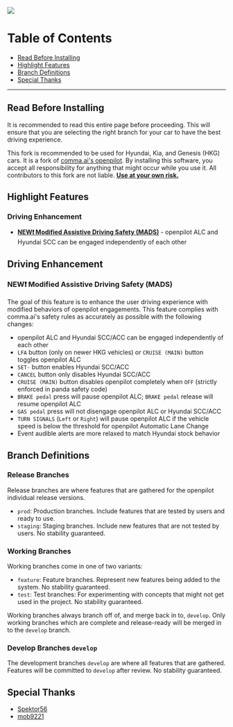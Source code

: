 ![](https://user-images.githubusercontent.com/37757984/127420744-89ca219c-8f8e-46d3-bccf-c1cb53b81bb1.png)

Table of Contents
=======================

* [Read Before Installing](#read-before-installing)
* [Highlight Features](#highlight-features)
* [Branch Definitions](#branch-definitions)
* [Special Thanks](#special-thanks)

---

Read Before Installing
---

It is recommended to read this entire page before proceeding. This will ensure that you are selecting the right branch for your car to have the best driving experience.

This fork is recommended to be used for Hyundai, Kia, and Genesis (HKG) cars. It is a fork of [comma.ai's openpilot](https://github.com/commaai/openpilot). By installing this software, you accept all responsibility for anything that might occur while you use it. All contributors to this fork are not liable. <ins>**Use at your own risk.**</ins>

Highlight Features
---

### Driving Enhancement
* [**NEW❗ Modified Assistive Driving Safety (MADS)**](#new-modified-assistive-driving-safety-mads) - openpilot ALC and Hyundai SCC can be engaged independently of each other

Driving Enhancement
---

### NEW❗ Modified Assistive Driving Safety (MADS)
The goal of this feature is to enhance the user driving experience with modified behaviors of openpilot engagements. This feature complies with comma.ai's safety rules as accurately as possible with the following changes:
* openpilot ALC and Hyundai SCC/ACC can be engaged independently of each other
* `LFA` button (only on newer HKG vehicles) or `CRUISE (MAIN)` button toggles openpilot ALC
* `SET-` button enables Hyundai SCC/ACC
* `CANCEL` button only disables Hyundai SCC/ACC
* `CRUISE (MAIN)` button disables openpilot completely when `OFF` (strictly enforced in panda safety code)
* `BRAKE pedal` press will pause openpilot ALC; `BRAKE pedal` release will resume openpilot ALC
* `GAS pedal` press will not disengage openpilot ALC or Hyundai SCC/ACC
* `TURN SIGNALS` (`Left` or `Right`) will pause openpilot ALC if the vehicle speed is below the threshold for openpilot Automatic Lane Change
* Event audible alerts are more relaxed to match Hyundai stock behavior

Branch Definitions
---

### Release Branches
Release branches are where features that are gathered for the openpilot individual release versions.

* `prod`: Production branches. Include features that are tested by users and ready to use.
* `staging`: Staging branches. Include new features that are not tested by users. No stability guaranteed.

### Working Branches
Working branches come in one of two variants:
* `feature`: Feature branches. Represent new features being added to the system. No stability guaranteed.
* `test`: Test branches: For experimenting with concepts that might not get used in the project. No stability guaranteed.

Working branches always branch off of, and merge back in to, `develop`. Only working branches which are complete and release-ready will be merged in to the `develop` branch.

### Develop Branches `develop`
The development branches `develop` are where all features that are gathered. Features will be committed to `develop` after review. No stability guaranteed.

Special Thanks
---

* [Spektor56](https://github.com/spektor56/openpilot)
* [mob9221](https://github.com/mob9221/opendbc)